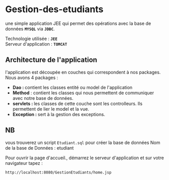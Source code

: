 # Gestion-des-etudiants
une simple application JEE qui permet des opérations avec la base de données <b>```MYSQL```</b> via <b>```JDBC```</b>. 

Technologie utilisée : <b>```JEE```</b> </br>
Serveur d'application : <b>```TOMCAT```</b>
## Architecture de l'application
 l'application est découpée en couches qui correspondent à nos packages. Nous avons  4 packages :
<ul>
  <li><b>Dao : </b> contient les classes entité ou model de l'application</li>
  <li><b>Method</b> : contient les classes qui nous permettent de communiquer avec notre base de données. 
  <li><b>servlets : </b>les classes de cette couche sont les controlleurs. Ils permettent de lier le model et la vue.</li>
  <li><b>Exception : </b> sert à la gestion des exceptions.</li>
</ul>


## NB
 vous trouverez un script ```Etudiant.sql``` pour créer la base de données
 Nom de la base de Données : etudiant
 

Pour ouvrir la page d'accueil., démarrez le serveur d'application et sur votre navigateur tapez :

```
http://localhost:8080/GestionEtudiants/home.jsp
```

 
